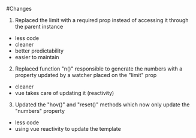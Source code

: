 #Changes

1. Replaced the limit with a required prop instead of accessing it through the parent instance

- less code
- cleaner
- better predictability
- easier to maintain

2. Replaced function "n()" responsible to generate the numbers with a property updated by a watcher placed on the "limit" prop

- cleaner
- vue takes care of updating it (reactivity)

3. Updated the "hov()" and "reset()" methods which now only update the "numbers" property

- less code
- using vue reactivity to update the template
